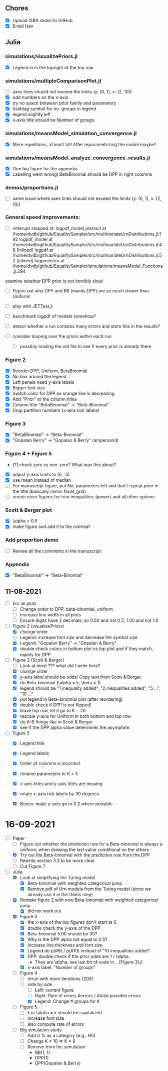 ## Chores
- [x] Upload ISBA slides to GitHub
- [x] Email Han

## Julia

### simulations/visualizePriors.jl
- [x] Legend in  in the topright of the top row

### simulations/multipleComparisonPlot.jl
- [ ] axes lines should not exceed the limits (y: (0, 1), x: (2, 10))
- [x] odd numbers on the x-axis
- [x] try no space between prior family and parameters
- [x] hashtag symbol for no. groups in legend
- [x] legend slighlty left
- [x] x-axis title should be Number of groups

### simulations/meansModel_simulation_convergence.jl
- [x] More repetitions, at least 50! After reparametrizing the model maybe?

### simulations/meansModel_analyze_convergence_results.jl
- [x] One big figure for the appendix
- [x] Labelling went wrong! BetaBinomial should be DPP in right columns

### demos/proportions.jl
- [ ] same issue where axes lines should not exceed the limits (y: (0, 1), x: (2, 10))



### General speed improvements:

- [ ] intterupt stopped at:
logpdf_model_distinct at /home/dvdb/github/EqualitySampler/src/multivariateUrnDistributions.jl:192
logpdf_model at /home/dvdb/github/EqualitySampler/src/multivariateUrnDistributions.jl:48 [inlined]
logpdf at /home/dvdb/github/EqualitySampler/src/multivariateUrnDistributions.jl:52 [inlined]
logposterior at /home/dvdb/github/EqualitySampler/simulations/meansModel_Functions.jl:294

examine whether DPP prior is not horribly slow!

- [ ] Figure out why DPP and BB (mainly DPP) are so much slower than Uniform!

- [ ] play with JETTest.jl

- [ ] benchmark logpdf of models somehow?

- [ ] detect whether a run contains many errors and store this in the results?

- [ ] consider looping over the priors within each run
  - [ ] possibly loading the old file to see if every prior is already there


### Figure 2
- [x] Reorder DPP, Uniform, BetaBinomial
- [x] No box around the legend
- [x] Left panels need y-axis labels
- [x] Bigger font size
- [x] Switch color for DPP so orange line is decreasing
- [x] Add "Prior" to the column titles
- [x] Column title "BetaBinomial" -> "Beta-Binomial"
- [x] Drop partition numbers (x-axis tick labels)

### Figure 3
- [x] "BetaBinomial" -> "Beta-Binomial"
- [x] "Gopalan Berry" -> "Gopalan & Berry" (ampersand)

### Figure 4 + Figure 5
- [?] check zero vs non-zero? What was this about?
- [x] adjust y-axis limits to (0, .5)
- [x] use mean instead of median
- [ ] For manuscript figure, put No. parameters left and don't repeat prior in the title (basically mimic facet_grid)
- [ ] create nicer figures for true inequalities (power) and all other options

### Scott & Berger plot
- [x] \alpha = 0.5
- [x] make figure and add it to the overleaf

### Add proportion demo
- [ ] Review all the comments in the manuscript

### Appendix
- [x] "BetaBinomial" -> "Beta-Binomial"


## 11-08-2021
- [ ] For all plots
	- [ ] Change order to DPP, beta-binomial, uniform
	- [ ] Increase line width in all plots
	- [ ] Ensure digits have 2 decimals, so 0.50 and not 0.5, 1.00 and not 1.0
- [ ] Figure 2 (visualizePriors)
	- [x] change order
	- [ ] Legend: increase font size and decrease the symbol size
	- [x] Legend: "Gopalan Berry" -> "Gopalan & Berry"
	- [x] double check colors in bottom plot vs top plot and if they match, mainly for DPP
- [ ] Figure 3 (Scott & Berger)
	- [ ] Look at most ??? what did I write here?
	- [x] change order
	- [x] y-axis label should be odds! Copy text from Scott & Berger
	- [x] do Beta-binomial (\alpha = k, \beta = 1)
	- [x] legend should be "1 inequality added", "2 inequalities added", "5 ...", "10 ..."
	- [x] put legend in Beta-binomial plot (after reordering)
	- [x] double check if DPP is not flipped!
	- [x] leave top row, let it go to K = 20.
	- [x] rescale y-axis for Uniform in both bottom and top row.
	- [x] do A-B thingy like in Scott & Berger
	- [x] see if the DPP alpha value determines the asymptote.
- [ ] Figure 5
	- [x] Legend title
	- [x] Legend labels
	- [x] Order of columns is incorrect
	- [x] rename parameters to $K$ = 5
	- [x] x-axis titles and y-axis titles are missing
	- [x] rotate x-axis tick labels by 30 degrees
	- [x] Bonus: make y-axis go to 0.2 where possible


# 16-09-2021

- [ ] Paper
	- [ ] Figure out whether the prediction rule for a Beta-binomial is always a uniform,
		when drawing the last value conditional on the others.
	- [x] Try out the Beta-binomial with the prediction rule from the DPP
	- [ ] Rewrite section 3.3 to be more clear
	- [ ] Cut Figure 7

- [ ] Julia
	- [x] Look at simplifying the Turing model
		- [x] Beta-binomial with weighted categorical jump
		- [x] Remove pdf of Urn models from the Turing model (since we already use it in the Gibbs step)
	- [x] Remake figure 2 with new Beta-binomial with weighted categorical jump
		- [x] did not work out
	- [x] Figure 3
		- [x] the x-axis of the top figures don't start at 0.
		- [x] double check the y-axis of the DPP
		- [x] Beta-binomial 5.00 should be 30?
		- [x] Why is the DPP alpha not equal to 0.5?
		- [x] Increase line thickness and font size
		- [x] Legend do p(#9) / p(#10) instead of "10 inequalities added"
		- [x] DPP: double check if the prior odds are 1 / \alpha.
			- They are \alpha, see last bit of code in ...(Figure 3).jl
		- [x] x-axis label: "Number of groups"
	- [ ] Figure 4
		- [ ] rerun with more iterations (200)
		- [ ] side by side
			- [ ] Left: current figure
			- [ ] Right: Rate of errors #errors / #total possible errors
			- [x] Legend: Change # groups for K
	- [ ] Figure 5
		- [ ] k in \alpha = k should be capitalized
		- [ ] increase font size
		- [ ] also compute rate of errors
	- [ ] Big simulation study
		- [ ] Add 0 % as a category (e.g., H0)
		- [ ] Change K = 10 => K = 9
		- [ ] Remove from the simulation:
			- BB(1, 1)
			- DPP(1)
			- DPP(Gopalan & Berry)

